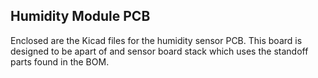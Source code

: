 ## Humidity Module PCB
Enclosed are the Kicad files for the humidity sensor PCB. This board is designed to be apart of and sensor board stack which uses the standoff parts found in the BOM. 
